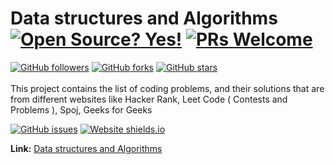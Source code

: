 # Data structures and Algorithms  [![Open Source? Yes!](https://badgen.net/badge/Open%20Source%20%3F/Yes%21/blue?icon=github)](https://github.com/sunilGudivada/Data-Structures-and-Algorithms) [![PRs Welcome](https://img.shields.io/badge/PRs-welcome-brightgreen.svg?style=flat-square)](https://github.com/SunilGudivada/Data-Structures-and-Algorithms/compare)

  
[![GitHub followers](https://img.shields.io/github/followers/SunilGudivada.svg?style=social&label=Follow&maxAge=2592000)](https://github.com/sunilGudivada?tab=followers)
[![GitHub forks](https://img.shields.io/github/forks/SunilGudivada/Data-Structures-and-Algorithms.svg?style=social&label=Fork&maxAge=2592000)](https://github.com/SunilGudivada/Data-Structures-and-Algorithms/network/)
[![GitHub stars](https://img.shields.io/github/stars/SunilGudivada/Data-Structures-and-Algorithms.svg?style=social&label=Star&maxAge=2592000)](https://GitHub.com/SunilGudivada/Data-Structures-and-Algorithms/stargazers/) <br/>
<br/>
This project contains the list of coding problems, and their solutions that are from different websites like Hacker Rank, Leet Code ( Contests and Problems ), Spoj, Geeks for Geeks


[![GitHub issues](https://img.shields.io/github/issues/SunilGudivada/Data-Structures-and-Algorithms.svg)](https://GitHub.com/SunilGudivada/Data-Structures-and-Algorithms/issues/)
[![Website shields.io](https://img.shields.io/website-up-down-green-red/http/shields.io.svg)](https://sunilgudivada.github.io/Data-Structures-and-Algorithms/)

**Link:**  [Data structures and Algorithms](https://sunilgudivada.github.io/Data-Structures-and-Algorithms/) 
